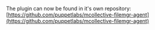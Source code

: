 The plugin can now be found in it's own repository: [https://github.com/puppetlabs/mcollective-filemgr-agent](https://github.com/puppetlabs/mcollective-filemgr-agent)
